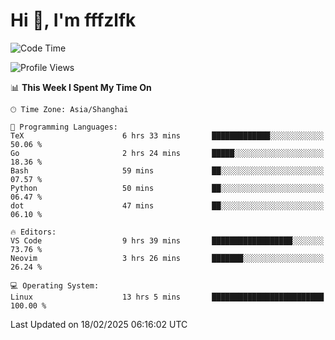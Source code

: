 # Hi 👋, I'm fffzlfk

<!--START_SECTION:waka-->
![Code Time](http://img.shields.io/badge/Code%20Time-1%2C238%20hrs%2036%20mins-blue)

![Profile Views](http://img.shields.io/badge/Profile%20Views-0-blue)

📊 **This Week I Spent My Time On** 

```text
🕑︎ Time Zone: Asia/Shanghai

💬 Programming Languages: 
TeX                      6 hrs 33 mins       █████████████░░░░░░░░░░░░   50.06 % 
Go                       2 hrs 24 mins       █████░░░░░░░░░░░░░░░░░░░░   18.36 % 
Bash                     59 mins             ██░░░░░░░░░░░░░░░░░░░░░░░   07.57 % 
Python                   50 mins             ██░░░░░░░░░░░░░░░░░░░░░░░   06.47 % 
dot                      47 mins             ██░░░░░░░░░░░░░░░░░░░░░░░   06.10 % 

🔥 Editors: 
VS Code                  9 hrs 39 mins       ██████████████████░░░░░░░   73.76 % 
Neovim                   3 hrs 26 mins       ███████░░░░░░░░░░░░░░░░░░   26.24 % 

💻 Operating System: 
Linux                    13 hrs 5 mins       █████████████████████████   100.00 % 
```


 Last Updated on 18/02/2025 06:16:02 UTC
<!--END_SECTION:waka-->
